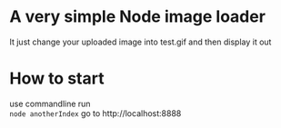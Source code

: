 # A very simple Node image loader
It just change your uploaded image into test.gif and then display it out

# How to start
use commandline run  
`node anotherIndex`
go to http://localhost:8888  